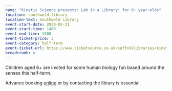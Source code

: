 ```yaml
---
name: "Kinetic Science presents: Lab in a Library: for 6+ year-olds"
location: southwold-library
location-text: Southwold Library
event-start-date: 2020-02-21
event-start-time: 1400
event-end-time: 1500
event-ticket-price: 3
event-category: half-term
event-ticket-url: https://www.ticketsource.co.uk/suffolklibraries/kinetic-science-presents-lab-in-a-library/e-lrpodz
breadcrumb: y
---
```


Children aged 6+ are invited for some human biology fun based around the senses this half-term.

Advance booking [online](https://www.ticketsource.co.uk/suffolklibraries/kinetic-science-presents-lab-in-a-library/e-lrpodz) or by contacting the library is essential.
